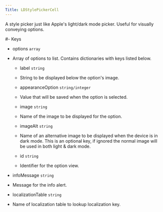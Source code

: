 ```yaml
---
Title: LDStylePickerCell
---
```

A style picker just like Apple's light/dark mode picker. Useful for visually conveying options.

#- Keys
- options `array`
- Array of options to list. Contains dictionaries with keys listed below.
  - label `string`
  - String to be displayed below the option's image.

  - appearanceOption `string/integer`
  - Value that will be saved when the option is selected.

  - image `string`
  - Name of the image to be displayed for the option.

  - imageAlt `string`
  - Name of an alternative image to be displayed when the device is in dark mode. This is an optional key, if ignored the normal image will be used in both light & dark mode.

  - id `string`
  - Identifier for the option view.

- infoMessage `string`
- Message for the info alert.

- localizationTable `string`
- Name of localization table to lookup localization key.

